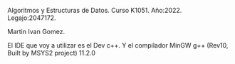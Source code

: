 Algoritmos y Estructuras de Datos. Curso K1051. Año:2022. Legajo:2047172.

Martin Ivan Gomez.


El IDE que voy a utilizar es el Dev c++. Y el compilador MinGW g++ (Rev10, Built by MSYS2 project) 11.2.0
